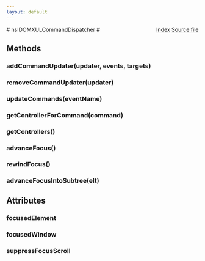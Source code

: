 ```yaml
---
layout: default
---
```

<div class='links' style='float:right'><a href="../index.html">Index</a>
<a href="http://dxr.mozilla.org/mozilla-central/source/dom/interfaces/xul/nsIDOMXULCommandDispatcher.idl">Source file</a>
</div>
# nsIDOMXULCommandDispatcher #

## Methods ##

### addCommandUpdater(updater, events, targets) ###

### removeCommandUpdater(updater) ###

### updateCommands(eventName) ###

### getControllerForCommand(command) ###

### getControllers() ###

### advanceFocus() ###

### rewindFocus() ###

### advanceFocusIntoSubtree(elt) ###

## Attributes ##

### focusedElement ###

### focusedWindow ###

### suppressFocusScroll ###
